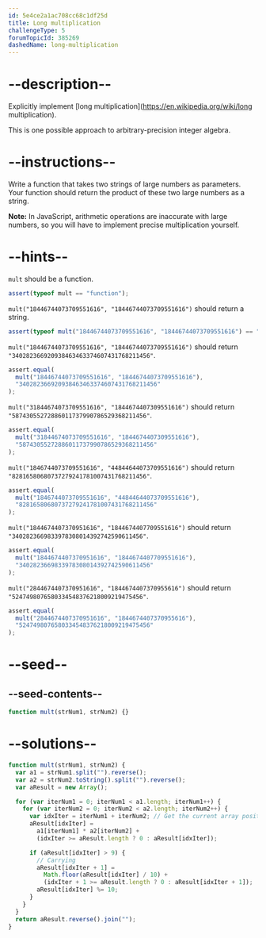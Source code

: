 ```yaml
---
id: 5e4ce2a1ac708cc68c1df25d
title: Long multiplication
challengeType: 5
forumTopicId: 385269
dashedName: long-multiplication
---
```


# --description--

Explicitly implement [long multiplication](https://en.wikipedia.org/wiki/long multiplication).

This is one possible approach to arbitrary-precision integer algebra.

# --instructions--

Write a function that takes two strings of large numbers as parameters. Your function should return the product of these two large numbers as a string.

**Note:** In JavaScript, arithmetic operations are inaccurate with large numbers, so you will have to implement precise multiplication yourself.

# --hints--

`mult` should be a function.

```js
assert(typeof mult == "function");
```

`mult("18446744073709551616", "18446744073709551616")` should return a string.

```js
assert(typeof mult("18446744073709551616", "18446744073709551616") == "string");
```

`mult("18446744073709551616", "18446744073709551616")` should return `"340282366920938463463374607431768211456"`.

```js
assert.equal(
  mult("18446744073709551616", "18446744073709551616"),
  "340282366920938463463374607431768211456"
);
```

`mult("31844674073709551616", "1844674407309551616")` should return `"58743055272886011737990786529368211456"`.

```js
assert.equal(
  mult("31844674073709551616", "1844674407309551616"),
  "58743055272886011737990786529368211456"
);
```

`mult("1846744073709551616", "44844644073709551616")` should return `"82816580680737279241781007431768211456"`.

```js
assert.equal(
  mult("1846744073709551616", "44844644073709551616"),
  "82816580680737279241781007431768211456"
);
```

`mult("1844674407370951616", "1844674407709551616")` should return `"3402823669833978308014392742590611456"`.

```js
assert.equal(
  mult("1844674407370951616", "1844674407709551616"),
  "3402823669833978308014392742590611456"
);
```

`mult("2844674407370951616", "1844674407370955616")` should return `"5247498076580334548376218009219475456"`.

```js
assert.equal(
  mult("2844674407370951616", "1844674407370955616"),
  "5247498076580334548376218009219475456"
);
```

# --seed--

## --seed-contents--

```js
function mult(strNum1, strNum2) {}
```

# --solutions--

```js
function mult(strNum1, strNum2) {
  var a1 = strNum1.split("").reverse();
  var a2 = strNum2.toString().split("").reverse();
  var aResult = new Array();

  for (var iterNum1 = 0; iterNum1 < a1.length; iterNum1++) {
    for (var iterNum2 = 0; iterNum2 < a2.length; iterNum2++) {
      var idxIter = iterNum1 + iterNum2; // Get the current array position.
      aResult[idxIter] =
        a1[iterNum1] * a2[iterNum2] +
        (idxIter >= aResult.length ? 0 : aResult[idxIter]);

      if (aResult[idxIter] > 9) {
        // Carrying
        aResult[idxIter + 1] =
          Math.floor(aResult[idxIter] / 10) +
          (idxIter + 1 >= aResult.length ? 0 : aResult[idxIter + 1]);
        aResult[idxIter] %= 10;
      }
    }
  }
  return aResult.reverse().join("");
}
```
